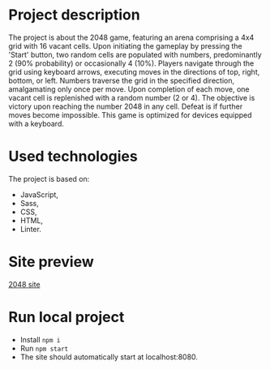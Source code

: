 # Project description
The project is about the 2048 game, featuring an arena comprising a 4x4 grid with 16 vacant cells. Upon initiating the gameplay by pressing the 'Start' button, two random cells are populated with numbers, predominantly 2 (90% probability) or occasionally 4 (10%). Players navigate through the grid using keyboard arrows, executing moves in the directions of top, right, bottom, or left. Numbers traverse the grid in the specified direction, amalgamating only once per move. Upon completion of each move, one vacant cell is replenished with a random number (2 or 4). The objective is victory upon reaching the number 2048 in any cell. Defeat is if further moves become impossible. This game is optimized for devices equipped with a keyboard.

# Used technologies
The project is based on:
* JavaScript,
* Sass,
* CSS,
* HTML,
* Linter.

# Site preview
[2048 site](https://amadeuszlisiecki.github.io/2048/)

# Run local project
- Install ```npm i```
- Run ```npm start```
- The site should automatically start at localhost:8080.
